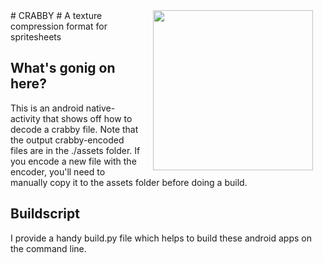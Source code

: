 <img src="https://github.com/mainroach/crabby/blob/master/icon.jpg" width="256" align="right" hspace="20">
# CRABBY #
A texture compression format for spritesheets

## What's gonig on here? ##
This is an android native-activity that shows off how to decode a crabby file. Note that the output crabby-encoded files are in the ./assets folder. If you encode a new file with the encoder, you'll need to manually copy it to the assets folder before doing a build.

## Buildscript ##
I provide a handy build.py file which helps to build these android apps on the command line.


